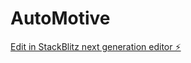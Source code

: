 # AutoMotive

[Edit in StackBlitz next generation editor ⚡️](https://stackblitz.com/~/github.com/HusseinBoris/AutoMotive)
